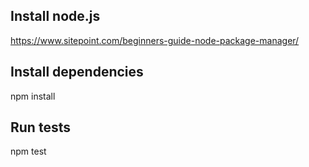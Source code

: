 ## Install node.js
https://www.sitepoint.com/beginners-guide-node-package-manager/

## Install dependencies
npm install

## Run tests
npm test
